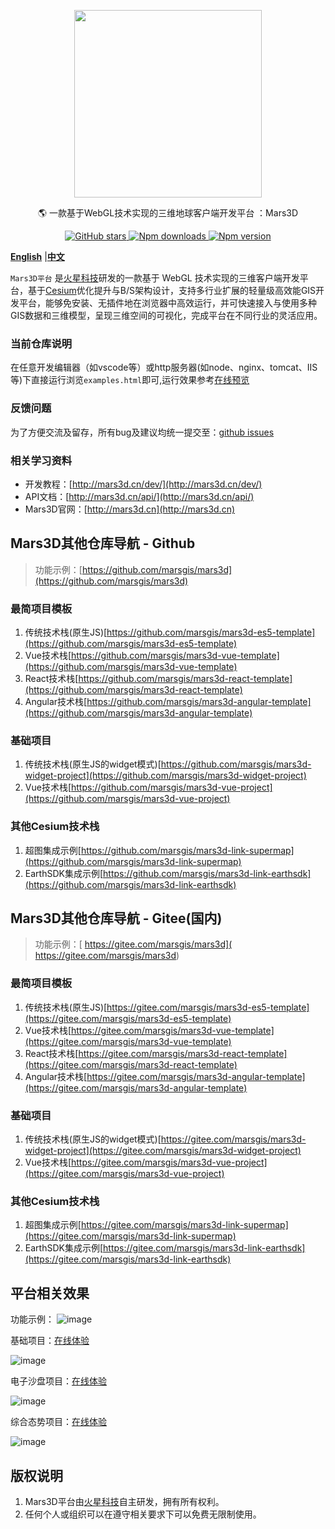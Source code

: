  
<p align="center">
<img src="https://mars3d.cn/logo.png" width="300px" />
</p>

<p align="center">🌎 一款基于WebGL技术实现的三维地球客户端开发平台 ：Mars3D</p>

<p align="center">
<a target="_black" href="https://github.com/marsgis/mars3d">
<img alt="GitHub stars" src="https://img.shields.io/github/stars/marsgis/mars3d?style=flat&logo=github">
</a>
<a target="_black" href="https://www.npmjs.com/package/mars3d">
<img alt="Npm downloads" src="https://img.shields.io/npm/dt/mars3d?style=flat&logo=npm">
</a>
<a target="_black" href="https://www.npmjs.com/package/mars3d">
<img alt="Npm version" src="https://img.shields.io/npm/v/mars3d.svg?style=flat&logo=npm&label=version"/>
</a>
</p>

[**English**](./README_EN.md) |[**中文**](./README.md) 
 
 `Mars3D平台` 是[火星科技](http://marsgis.cn/)研发的一款基于 WebGL 技术实现的三维客户端开发平台，基于[Cesium](https://cesium.com/cesiumjs/)优化提升与B/S架构设计，支持多行业扩展的轻量级高效能GIS开发平台，能够免安装、无插件地在浏览器中高效运行，并可快速接入与使用多种GIS数据和三维模型，呈现三维空间的可视化，完成平台在不同行业的灵活应用。


### 当前仓库说明 
 在任意开发编辑器（如vscode等）或http服务器(如node、nginx、tomcat、IIS等)下直接运行浏览`examples.html`即可,运行效果参考[在线预览](http://mars3d.cn/example)  
 
### 反馈问题
 为了方便交流及留存，所有bug及建议均统一提交至：[github issues](https://github.com/marsgis/mars3d/issues)  
 
### 相关学习资料

- 开发教程：[http://mars3d.cn/dev/](http://mars3d.cn/dev/)  
- API文档：[http://mars3d.cn/api/](http://mars3d.cn/api/)  
- Mars3D官网：[http://mars3d.cn](http://mars3d.cn)  


 

## Mars3D其他仓库导航 - Github
> 功能示例：[https://github.com/marsgis/mars3d](https://github.com/marsgis/mars3d)    

### 最简项目模板
1. 传统技术栈(原生JS)[https://github.com/marsgis/mars3d-es5-template](https://github.com/marsgis/mars3d-es5-template)
2. Vue技术栈[https://github.com/marsgis/mars3d-vue-template](https://github.com/marsgis/mars3d-vue-template)
3. React技术栈[https://github.com/marsgis/mars3d-react-template](https://github.com/marsgis/mars3d-react-template)
4. Angular技术栈[https://github.com/marsgis/mars3d-angular-template](https://github.com/marsgis/mars3d-angular-template)

### 基础项目
1. 传统技术栈(原生JS的widget模式)[https://github.com/marsgis/mars3d-widget-project](https://github.com/marsgis/mars3d-widget-project)
2. Vue技术栈[https://github.com/marsgis/mars3d-vue-project](https://github.com/marsgis/mars3d-vue-project)

 
### 其他Cesium技术栈 
1. 超图集成示例[https://github.com/marsgis/mars3d-link-supermap](https://github.com/marsgis/mars3d-link-supermap)
2. EarthSDK集成示例[https://github.com/marsgis/mars3d-link-earthsdk](https://github.com/marsgis/mars3d-link-earthsdk)
 
 
## Mars3D其他仓库导航 - Gitee(国内)
> 功能示例：[ https://gitee.com/marsgis/mars3d]( https://gitee.com/marsgis/mars3d)

### 最简项目模板
1. 传统技术栈(原生JS)[https://gitee.com/marsgis/mars3d-es5-template](https://gitee.com/marsgis/mars3d-es5-template)
2. Vue技术栈[https://gitee.com/marsgis/mars3d-vue-template](https://gitee.com/marsgis/mars3d-vue-template)
3. React技术栈[https://gitee.com/marsgis/mars3d-react-template](https://gitee.com/marsgis/mars3d-react-template)
4. Angular技术栈[https://gitee.com/marsgis/mars3d-angular-template](https://gitee.com/marsgis/mars3d-angular-template)

### 基础项目
1. 传统技术栈(原生JS的widget模式)[https://gitee.com/marsgis/mars3d-widget-project](https://gitee.com/marsgis/mars3d-widget-project)
2. Vue技术栈[https://gitee.com/marsgis/mars3d-vue-project](https://gitee.com/marsgis/mars3d-vue-project)

 
### 其他Cesium技术栈 
1. 超图集成示例[https://gitee.com/marsgis/mars3d-link-supermap](https://gitee.com/marsgis/mars3d-link-supermap)
2. EarthSDK集成示例[https://gitee.com/marsgis/mars3d-link-earthsdk](https://gitee.com/marsgis/mars3d-link-earthsdk)
 

## 平台相关效果  
 功能示例：
 ![image](http://mars3d.cn/img/example.jpg)
 
 基础项目：[在线体验](http://mars3d.cn/project/jcxm/index.html)

 ![image](http://mars3d.cn/img/jcxm.jpg)
 
 电子沙盘项目：[在线体验](http://mars3d.cn/project/dzsp/login.html)

 ![image](http://mars3d.cn/img/dzsp.jpg)
 
 综合态势项目：[在线体验](http://mars3d.cn/project/zhts/index.html)

 ![image](http://mars3d.cn/img/zhts.jpg)



## 版权说明
1. Mars3D平台由[火星科技](http://marsgis.cn/)自主研发，拥有所有权利。
2. 任何个人或组织可以在遵守相关要求下可以免费无限制使用。

